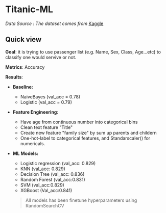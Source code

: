 # Titanic-ML
 *Data Source : The dataset comes from* [Kaggle](https://www.kaggle.com/c/titanic)
 
## Quick view
__Goal__: it is trying to use passenger list (e.g. Name, Sex, Class, Age...etc) to classify one would servive or not.

__Metrics__: Accuracy 

__Results__:

- __Baseline:__ 
    * NaiveBayes (val_acc = 0.78)
    * Logistic (val_acc = 0.79)


- __Feature Engineering:__
    * Have age from continuous number into categorical bins
    * Clean text feature "Title"
    * Create new feature "family size" by sum up parents and childern
    * One-hot-label to categorical features, and Standarscaler() for numericals.
    
    
- __ML Models:__
    * Logistic regression (val_acc: 0.829)
    * KNN (val_acc: 0.829)
    * Decision Tree (val_acc: 0.836)
    * Random Forest (val_acc:0.831)
    * SVM (val_acc:0.829)
    * XGBoost (Val_acc:0.841)
    > All models has been finetune hyperparameters using RandomSearchCV
